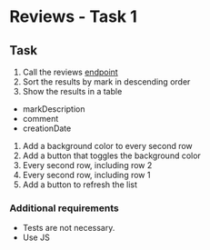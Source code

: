 # Reviews - Task 1

## Task

1. Call the reviews [endpoint](https://api-qa.trustedshops.com/rest/internal/v2/shops/X6A4AACCD2C75E430381B2E1C4CLASSIC/reviews.json)
1. Sort the results by mark in descending order
1. Show the results in a table

- markDescription
- comment
- creationDate

1. Add a background color to every second row
1. Add a button that toggles the background color
1. Every second row, including row 2
1. Every second row, including row 1
1. Add a button to refresh the list

### Additional requirements

- Tests are not necessary.
- Use JS
